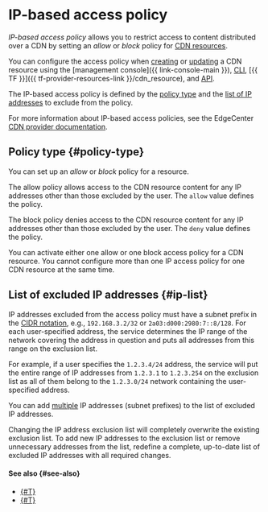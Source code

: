 # IP-based access policy

_IP-based access policy_ allows you to restrict access to content distributed over a CDN by setting an _allow_ or _block_ policy for [CDN resources](./resource.md).

You can configure the access policy when [creating](../operations/resources/create-resource.md) or [updating](../operations/resources/configure-basics.md) a CDN resource using the [management console]({{ link-console-main }}), [CLI](../../cli/quickstart.md), [{{ TF }}]({{ tf-provider-resources-link }}/cdn_resource), and [API](../../api-design-guide/concepts/general.md).

The IP-based access policy is defined by the [policy type](#policy-type) and the [list of IP addresses](#ip-list) to exclude from the policy.

For more information about IP-based access policies, see the EdgeCenter [CDN provider documentation](https://support.edgecenter.ru/knowledge_base/item/257918?sid=57227).

## Policy type {#policy-type}

You can set up an _allow_ or _block_ policy for a resource.

The allow policy allows access to the CDN resource content for any IP addresses other than those excluded by the user. The `allow` value defines the policy.

The block policy denies access to the CDN resource content for any IP addresses other than those excluded by the user. The `deny` value defines the policy.

You can activate either one allow or one block access policy for a CDN resource. You cannot configure more than one IP access policy for one CDN resource at the same time.

## List of excluded IP addresses {#ip-list}

IP addresses excluded from the access policy must have a subnet prefix in the [CIDR notation](https://en.wikipedia.org/wiki/Classless_Inter-Domain_Routing#CIDR_notation), e.g., `192.168.3.2/32` or `2a03:d000:2980:7::8/128`. For each user-specified address, the service determines the IP range of the network covering the address in question and puts all addresses from this range on the exclusion list.

For example, if a user specifies the `1.2.3.4/24` address, the service will put the entire range of IP addresses from `1.2.3.1` to `1.2.3.254` on the exclusion list as all of them belong to the `1.2.3.0/24` network containing the user-specified address.

You can add [multiple](./limits.md#cdn-limits) IP addresses (subnet prefixes) to the list of excluded IP addresses.

Changing the IP address exclusion list will completely overwrite the existing exclusion list. To add new IP addresses to the exclusion list or remove unnecessary addresses from the list, redefine a complete, up-to-date list of excluded IP addresses with all required changes.

#### See also {#see-also}

* [{#T}](../operations/resources/create-resource.md)
* [{#T}](../operations/resources/configure-basics.md)